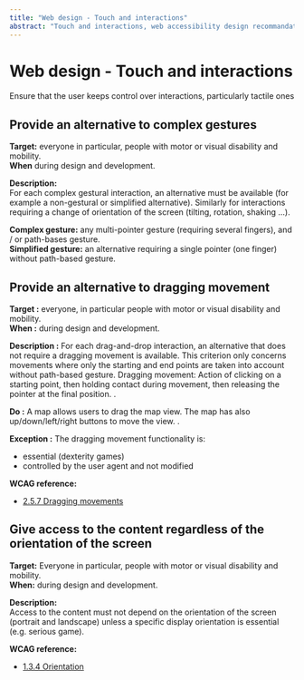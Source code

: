 ```yaml
---
title: "Web design - Touch and interactions"
abstract: "Touch and interactions, web accessibility design recommandations"
---
```


# Web design - Touch and interactions

<p class="lead">Ensure that the user keeps control over interactions, particularly tactile ones</p>




## Provide an alternative to complex gestures

**Target:** everyone in particular, people with motor or visual disability and mobility.  
**When** during design and development.

**Description:**  
For each complex gestural interaction, an alternative must be available (for example a non-gestural or simplified alternative).
Similarly for interactions requiring a change of orientation of the screen (tilting, rotation, shaking ...).

**Complex gesture:** any multi-pointer gesture (requiring several fingers), and / or path-bases gesture.  
**Simplified gesture:** an alternative requiring a single pointer (one finger) without path-based gesture.

## Provide an alternative to dragging movement

**Target&nbsp;:** everyone, in particular people with motor or visual disability and mobility.     
**When&nbsp;:** during design and development.

**Description&nbsp;:** 
For each drag-and-drop interaction, an alternative that does not require a dragging movement is available. 
This criterion only concerns movements where only the starting and end points are taken into account without path-based gesture. 
Dragging movement: Action of clicking on a starting point, then holding contact during movement, then releasing the pointer at the final position. . 

**Do&nbsp;:** 
A map allows users to drag the map view. The map has also up/down/left/right buttons to move the view. . 

**Exception&nbsp;:** 
The dragging movement functionality is: 
- essential (dexterity games) 
- controlled by the user agent and not modified 

**<abbr>WCAG</abbr> reference:**  
- <a href="https://www.w3.org/WAI/WCAG22/Understanding/dragging-movements">2.5.7 Dragging movements</a>


## Give access to the content regardless of the orientation of the screen

**Target:** Everyone in particular, people with motor or visual disability and mobility.   
**When:** during design and development.

**Description:**  
Access to the content must not depend on the orientation of the screen (portrait and landscape) unless a specific display orientation is essential (e.g. serious game).

**<abbr>WCAG</abbr> reference:**  
- <a href="https://www.w3.org/TR/WCAG21/#orientation">1.3.4 Orientation</a>
